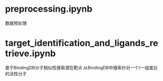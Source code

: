 # preprocessing.ipynb
数据预处理

# target_identification_and_ligands_retrieve.ipynb
基于BindingDB分子相似性搜索潜在靶点
从BindingDB中搜索针对一个/一组蛋白的活性分子